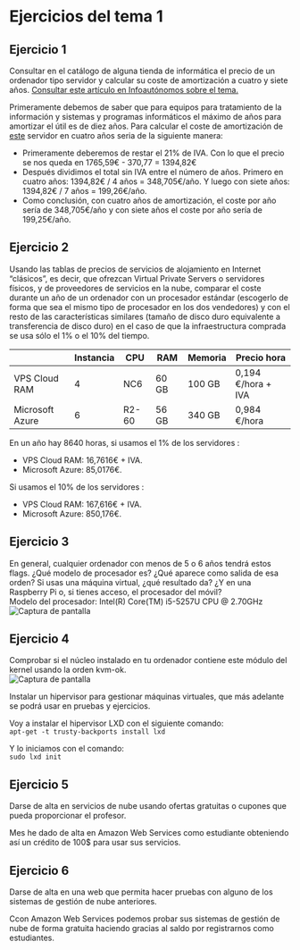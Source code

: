 # Ejercicios del tema 1
## Ejercicio 1
Consultar en el catálogo de alguna tienda de informática el precio de un ordenador tipo servidor y calcular su coste de amortización a cuatro y siete años. [Consultar este artículo en Infoautónomos sobre el tema.](http://infoautonomos.eleconomista.es/consultas-a-la-comunidad/988/)

Primeramente debemos de saber que para equipos para tratamiento de la información y sistemas y programas informáticos el  máximo de años para amortizar el útil es de diez años.
Para calcular el coste de amortización de [este](https://www.dynos.es/servidor-hp-proliant-blade-bl460c-g9-xeon-e5-2620-v3-32gb--4514953918467__N1W94A.html) servidor en cuatro años seria de la siguiente manera:
* Primeramente deberemos de restar el 21% de IVA. Con lo que el precio se nos queda en 1765,59€ - 370,77 = 1394,82€
* Después dividimos el total sin IVA entre el número de años. Primero en cuatro años: 1394,82€ / 4 años = 348,705€/año. Y luego con siete años: 1394,82€ / 7 años = 199,26€/año.
* Como conclusión, con cuatro años de amortización, el coste por año sería de 348,705€/año y con siete años el coste por año sería de 199,25€/año.

## Ejercicio 2
Usando las tablas de precios de servicios de alojamiento en Internet “clásicos”, es decir, que ofrezcan Virtual Private Servers o servidores físicos, y de proveedores de servicios en la nube, comparar el coste durante un año de un ordenador con un procesador estándar (escogerlo de forma que sea el mismo tipo de procesador en los dos vendedores) y con el resto de las características similares (tamaño de disco duro equivalente a transferencia de disco duro) en el caso de que la infraestructura comprada se usa sólo el 1% o el 10% del tiempo.

|  | Instancia | CPU | RAM | Memoria | Precio hora |
| ---------- | ---------- | ---------- | ---------- | ---------- | ---------- |
| VPS Cloud RAM | 4 | NC6 | 60 GB | 100 GB | 0,194 €/hora + IVA |
| Microsoft Azure | 6 | R2-60 | 56 GB | 340 GB | 0,984 €/hora |

En un año hay 8640 horas, si usamos el 1% de los servidores :
* VPS Cloud RAM: 16,7616€ + IVA.
* Microsoft Azure: 85,0176€.  

Si usamos el 10% de los servidores :
* VPS Cloud RAM: 167,616€ + IVA.
* Microsoft Azure: 850,176€.

## Ejercicio 3
En general, cualquier ordenador con menos de 5 o 6 años tendrá estos flags. ¿Qué modelo de procesador es? ¿Qué aparece como salida de esa orden? Si usas una máquina virtual, ¿qué resultado da? ¿Y en una Raspberry Pi o, si tienes acceso, el procesador del móvil?  
Modelo del procesador: Intel(R) Core(TM) i5-5257U CPU @ 2.70GHz  
![Captura de pantalla](https://imgur.com/upDkH0E.jpg)
## Ejercicio 4
Comprobar si el núcleo instalado en tu ordenador contiene este módulo del kernel usando la orden kvm-ok.  
![Captura de pantalla](https://imgur.com/cdW41A6.jpg)

Instalar un hipervisor para gestionar máquinas virtuales, que más adelante se podrá usar en pruebas y ejercicios.

Voy a instalar el hipervisor LXD con el siguiente comando:  
`apt-get -t trusty-backports install lxd`

Y lo iniciamos con el comando:  
`sudo lxd init`

## Ejercicio 5
Darse de alta en servicios de nube usando ofertas gratuitas o cupones que pueda proporcionar el profesor.

Mes he dado de alta en Amazon Web Services como estudiante obteniendo así un crédito de 100$ para usar sus servicios.

## Ejercicio 6
Darse de alta en una web que permita hacer pruebas con alguno de los sistemas de gestión de nube anteriores.

Ccon Amazon Web Services podemos probar sus sistemas de gestión de nube de forma gratuita haciendo gracias al saldo por registrarnos como estudiantes.
